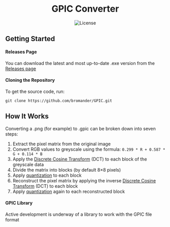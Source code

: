 <div align="center">
  <h1>GPIC Converter</h1>

  ![License](https://img.shields.io/github/license/bromander/GPIC?style=for-the-badge)
</div>

## Getting Started
#### Releases Page

You can download the latest and most up-to-date .exe version from the [Releases page](https://github.com/bromander/GPIC/releases/tag/release)

#### Cloning the Repository

To get the source code, run:
```
git clone https://github.com/bromander/GPIC.git
```

## How It Works
Converting a .png (for example) to .gpic can be broken down into seven steps:
1. Extract the pixel matrix from the original image
2. Convert RGB values to greyscale using the formula: `0.299 * R + 0.587 * G + 0.114 * B`
3. Apply the [Discrete Cosine Transform](https://en.wikipedia.org/wiki/Discrete_cosine_transform) (DCT) to each block of the greyscale data
4. Divide the matrix into blocks (by default 8×8 pixels)
5. Apply [quantization](https://en.wikipedia.org/wiki/Quantization_(image_processing)) to each block
6. Reconstruct the pixel matrix by applying the inverse [Discrete Cosine Transform](https://en.wikipedia.org/wiki/Discrete_cosine_transform) (DCT) to each block
7. Apply [quantization](https://en.wikipedia.org/wiki/Quantization_(image_processing)) again to each reconstructed block

#### GPIC Library
Active development is underway of a library to work with the GPIC file format
